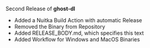 Second Release of **ghost-dl**

- Added a Nuitka Build Action with automatic Release
- Removed the Binary from Repository
- Added RELEASE_BODY.md, which specifies this text
- Added Workflow for Windows and MacOS Binaries
